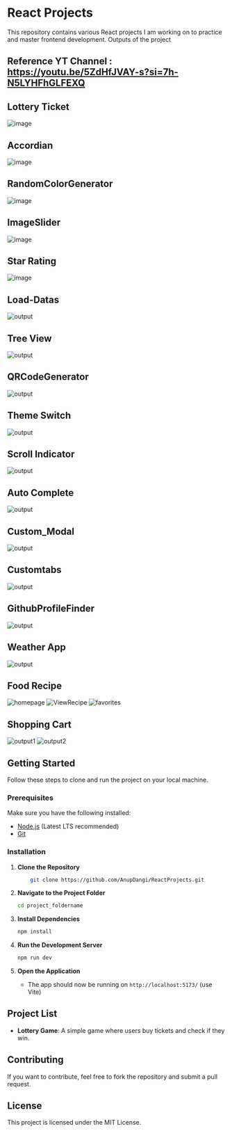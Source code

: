 # React Projects

This repository contains various React projects I am working on to practice and master frontend development.
Outputs of the project

## Reference YT Channel : https://youtu.be/5ZdHfJVAY-s?si=7h-N5LYHFhGLFEXQ
## Lottery Ticket
![image](https://github.com/user-attachments/assets/30e1cffd-44a3-47fb-85a7-d9a49810d907)

## Accordian 
![image](https://github.com/user-attachments/assets/dd77b547-7ef2-4dbb-beb1-c59ba96fe96f)

## RandomColorGenerator
![image](https://github.com/user-attachments/assets/98b5635b-b250-4d64-9753-ecbff5b505a5)

## ImageSlider
![image](https://github.com/user-attachments/assets/b2ba722b-fade-4a04-97f4-ac93a0f3c8c7)

## Star Rating
![image](https://github.com/user-attachments/assets/4a5aca07-1247-4be2-9f1c-86afb2295771)

## Load-Datas
![output](https://github.com/user-attachments/assets/ffaba1d2-b260-4aab-97ae-f4a4f925ea76)

## Tree View
![output](https://github.com/user-attachments/assets/7bd9cc50-1a6c-44ae-a83f-1fe446d41ba7)

## QRCodeGenerator
![output](https://github.com/user-attachments/assets/7816fdfe-c2cc-453a-a61d-ea6e0cde1433)

## Theme Switch
![output](https://github.com/user-attachments/assets/d293e06d-884d-4d88-b79b-41ed58d1f6ab)

## Scroll Indicator
![output](https://github.com/user-attachments/assets/b9386e28-cc18-414b-8fb2-01fd2a74df34)

## Auto Complete
![output](https://github.com/user-attachments/assets/37b8cc1d-53b7-4499-b402-d86e94a61802)

## Custom_Modal
![output](https://github.com/user-attachments/assets/d1669090-d660-4c25-a763-093b4d887ec9)

## Customtabs
![output](https://github.com/user-attachments/assets/f1a465aa-98b4-4ca8-bb6d-125bfa0e08e4)


## GithubProfileFinder
![output](https://github.com/user-attachments/assets/cb0b1f6f-be58-4112-bab5-9b4cbc8109e9)


## Weather App
![output](https://github.com/user-attachments/assets/c5b187fe-e76d-4dde-9463-7482d5e9f393)

## Food Recipe
![homepage](https://github.com/user-attachments/assets/14fd93a5-b729-40b8-a73e-1a326599bf64)
![ViewRecipe](https://github.com/user-attachments/assets/dc8313db-0586-498c-b2f6-a31f50e0159d)
![favorites](https://github.com/user-attachments/assets/7dbcafc2-6527-4724-bbcc-2c7ad25ada0f)

## Shopping Cart
![output1](https://github.com/user-attachments/assets/a212f919-bfef-4bb1-98cd-2d2ceb507062)
![output2](https://github.com/user-attachments/assets/fdf18ae8-5af2-497f-91c7-93f0ea1e4cc2)




## Getting Started

Follow these steps to clone and run the project on your local machine.

### Prerequisites
Make sure you have the following installed:
- [Node.js](https://nodejs.org/) (Latest LTS recommended)
- [Git](https://git-scm.com/)

### Installation

1. **Clone the Repository**
   ```sh
       git clone https://github.com/AnupDangi/ReactProjects.git
   ```

2. **Navigate to the Project Folder**
   ```sh
   cd project_foldername
   ```

3. **Install Dependencies**
   ```sh
   npm install
   ```

4. **Run the Development Server**
   ```sh
   npm run dev
   ```

5. **Open the Application**
   - The app should now be running on `http://localhost:5173/` (use Vite)

## Project List

- **Lottery Game**: A simple game where users buy tickets and check if they win.

## Contributing
If you want to contribute, feel free to fork the repository and submit a pull request.

## License
This project is licensed under the MIT License.


